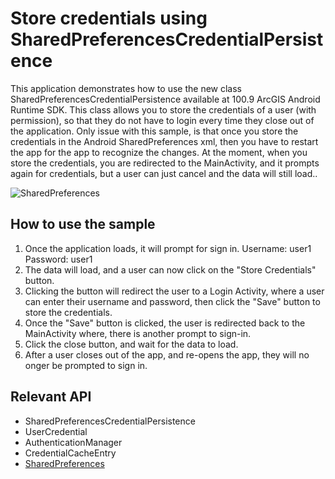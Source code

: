 # Store credentials using SharedPreferencesCredentialPersistence

This application demonstrates how to use the new class SharedPreferencesCredentialPersistence available at 100.9 ArcGIS Android Runtime SDK.
This class allows you to store the credentials of a user (with permission), so that they do not have to login every time they close out of the application.
Only issue with this sample, is that once you store the credentials in the Android SharedPreferences xml, then you have to restart the app for the app to recognize the changes.
At the moment, when you store the credentials, you are redirected to the MainActivity, and it prompts again for credentials, but a user can just cancel and the data will still load..

![SharedPreferences](https://github.com/banuelosj/developer-support/tree/master/runtime-android/100.x/shared-preferences-credential-persist/readme-screenshot.png)

## How to use the sample
1. Once the application loads, it will prompt for sign in.
   Username: user1
   Password: user1
2. The data will load, and a user can now click on the "Store Credentials" button.
3. Clicking the button will redirect the user to a Login Activity, where a user can enter their username and password, then click the "Save" button to store the credentials.
4. Once the "Save" button is clicked, the user is redirected back to the MainActivity where, there is another prompt to sign-in.
5. Click the close button, and wait for the data to load.
6. After a user closes out of the app, and re-opens the app, they will no onger be prompted to sign in.

## Relevant API
* SharedPreferencesCredentialPersistence
* UserCredential
* AuthenticationManager
* CredentialCacheEntry
* [SharedPreferences](https://developer.android.com/reference/android/content/SharedPreferences)